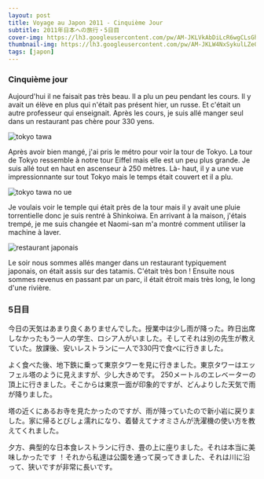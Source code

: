 ```yaml
---
layout: post
title: Voyage au Japon 2011 - Cinquième Jour
subtitle: 2011年日本への旅行・5日目
cover-img: https://lh3.googleusercontent.com/pw/AM-JKLVkAbDiLcR6wgCLsGhAUgH5ObPqXrOpfQiQnATzq5DIEbzaCzuOoTEjAHnGwv_mP_SsJYtNKk940IirLROAMMp4bVbMAM7SdRoEPfeY6Rr0ukj-ziQO9nLJyyZjP1tOOapeUGmaRdiTUx-EYofuKlwQ=w2806-h1578-no?authuser=0
thumbnail-img: https://lh3.googleusercontent.com/pw/AM-JKLW4NxSykulLZe05hHmguNa7pDNWis6fWzqH4czuSC6XrJws1P4sb3wcjaQzIFWGG5rOwxTgejVp_H-V60W7NMVWndES3gBjhGusp2_NEsy497HaupuXygINfbjjNLSIbj2T5a1p3SmJqZlcB5ya72_G=w2806-h1578-no?authuser=0
tags: [japon]
---
```


### Cinquième jour

Aujourd'hui il ne faisait pas très beau. Il a plu un peu pendant les cours. Il y avait un élève en plus qui n'était pas présent hier, un russe. Et c'était un autre professeur qui enseignait. Après les cours, je suis allé manger seul dans un restaurant pas chère pour 330 yens. 

![tokyo tawa](https://lh3.googleusercontent.com/pw/AM-JKLXfO8a2At5QUubaojQCMFE5NwIbkkV58O3P4wG198ruZDDazlF5ghO1N0QxDMGTRFfdctjzR--djatJzvA6odLDB7OSd-1-JN9QCLLpjF0l2Zw8YHa-QGyMYZnJb60TbofUP_FOf0cI_FLk8SuR4WEf=w888-h1578-no?authuser=0)

Après avoir bien mangé, j'ai pris le métro pour voir la tour de Tokyo. La tour de Tokyo ressemble à notre tour Eiffel mais elle est un peu plus grande. Je suis allé tout en haut en ascenseur à 250 mètres. Là- haut, il y a une vue impressionnante sur tout Tokyo mais le temps était couvert et il a plu. 

![tokyo tawa no ue](https://lh3.googleusercontent.com/pw/AM-JKLUhFesjLSCtnv8wD6KNLL1CCY8nx3soLlZKffmUDJcdzze1izH602tIwahw8mLZdu2KOToHEZ2iaziSTNo3xTgWpfNnuka6FBdmFPh_I1a5tc6UwX3nQMsKDkcc4DaMDDK81z-FQOj5hh_ILjw9ZskM=w2806-h1578-no?authuser=0)

Je voulais voir le temple qui était près de la tour mais il y avait une pluie torrentielle donc je suis rentré à Shinkoiwa. En arrivant à la maison, j'étais trempé, je me suis changée et Naomi-san m'a montré comment utiliser la machine à laver. 

![restaurant japonais](https://lh3.googleusercontent.com/pw/AM-JKLUfLetVVsnBG18-dkJWtP_8yy5x-k-mWQwxA8pTbKhhklaNqOFk5stjoFXb6KbMv5tRVJPDXPqC3TOUfprVKRjG0xvtDIUR7dmEdgyhiWq-xFIZ_7I6ZGSO7-_GawHpoE0tv32Hq00RHveFXOnS3TOW=w2806-h1578-no?authuser=0)

Le soir nous sommes allés manger dans un restaurant typiquement japonais, on était assis sur des tatamis. C'était très bon ! Ensuite nous sommes revenus en passant par un parc, il était étroit mais très long, le long d'une rivière. 

### 5日目

今日の天気はあまり良くありませんでした。授業中は少し雨が降った。昨日出席しなかったもう一人の学生、ロシア人がいました。そしてそれは別の先生が教えていた。放課後、安いレストランに一人で330円で食べに行きました。 

よく食べた後、地下鉄に乗って東京タワーを見に行きました。東京タワーはエッフェル塔のように見えますが、少し大きめです。 250メートルのエレベーターの頂上に行きました。そこからは東京一面が印象的ですが、どんよりした天気で雨が降りました。

塔の近くにあるお寺を見たかったのですが、雨が降っていたので新小岩に戻りました。家に帰るとびしょ濡れになり、着替えてナオミさんが洗濯機の使い方を教えてくれました。

夕方、典型的な日本食レストランに行き、畳の上に座りました。それは本当に美味しかったです ！それから私達は公園を通って戻ってきました、それは川に沿って、狭いですが非常に長いです。